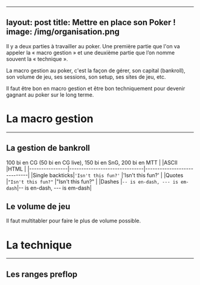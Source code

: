 

---
layout: post
title: Mettre en place son Poker !
image: /img/organisation.png
---
Il y a deux parties à travailler au poker. Une première partie que l'on va appeler la « macro gestion » et  une deuxième partie que l’on nomme souvent la « technique ».

La macro gestion au poker, c'est la façon de gérer, son capital (bankroll), son volume de jeu, ses sessions, son setup, ses sites de jeu, etc.

Il faut être bon en macro gestion et être bon techniquement pour devenir gagnant au poker sur le long terme.


# La macro gestion
---

## La gestion de bankroll
100 bi en CG (50 bi en CG live), 150 bi en SnG, 200 bi en MTT
|                |ASCII                          |HTML                         |
|----------------|-------------------------------|-----------------------------|
|Single backticks|`'Isn't this fun?'`            |'Isn't this fun?'            |
|Quotes          |`"Isn't this fun?"`            |"Isn't this fun?"            |
|Dashes          |`-- is en-dash, --- is em-dash`|-- is en-dash, --- is em-dash|

## Le volume de jeu
Il faut multitabler pour faire le plus de volume possible.


# La technique
---

## Les ranges preflop
<!--stackedit_data:
eyJoaXN0b3J5IjpbLTE1MjMxMDMyOTksNzEwODA4NTM4LC0xMz
Q4OTM1NTYyLDE4MTEyMDk2NTEsLTg2NTUyMzQ2MywtNTI2OTY4
ODY3LC0yOTIwNTg4MTBdfQ==
-->